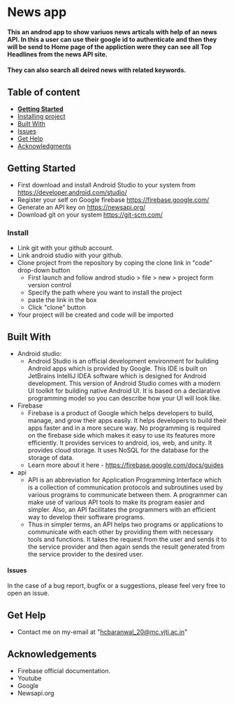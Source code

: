 # News app

#### This an androd app to show variuos news articals with help of an news API. In this a user can use their google id to authenticate and then they will be send to Home page of the appliction were they can see all Top Headlines from the news API site.
#### They can also search all deired news with related keywords.

## Table of content

- [**Getting Started**](#getting-started)
- [Installing project](#install)
- [Built With](#built-with)
- [Issues](#issues)
- [Get Help](#get-help)
- [Acknowledgments](#acknowledgements)

## Getting Started
 - First download and install Android Studio to your system from https://developer.android.com/studio/
 - Register your self on Google firebase https://firebase.google.com/
 - Generate an API key on https://newsapi.org/
 - Download git on your system https://git-scm.com/

### Install
 - Link git with your github account.
 - Link android studio with your github.
 - Clone project from the repository by coping the clone link in "code" drop-down button
   - First launch and follow androd studio > file > new > project form version control
   - Specify the path where you want to install the project
   - paste the link in the box
   - Click "clone" button
 - Your project will be created and code will be imported

## Built With
- Android studio:
  - Android Studio is an official development environment for building Android apps which is provided by Google. This IDE is built on JetBrains IntelliJ IDEA software which is designed for Android development. This version of Android Studio comes with a modern UI toolkit for building native Android UI. It is based on a declarative programming model so you can describe how your UI will look like.
- Firebase
  - Firebase is a product of Google which helps developers to build, manage, and grow their apps easily. It helps developers to build their apps faster and in a more secure way. No programming is required on the firebase side which makes it easy to use its features more efficiently. It provides services to android, ios, web, and unity. It provides cloud storage. It uses NoSQL for the database for the storage of data.
  - Learn more about it here - https://firebase.google.com/docs/guides
- api
  - API is an abbreviation for Application Programming Interface which is a collection of communication protocols and subroutines used by various programs to communicate between them. A programmer can make use of various API tools to make its program easier and simpler. Also, an API facilitates the programmers with an efficient way to develop their software programs.
  - Thus in simpler terms, an API helps two programs or applications to communicate with each other by providing them with necessary tools and functions. It takes the request from the user and sends it to the service provider and then again sends the result generated from the service provider to the desired user.

#### Issues
In the case of a bug report, bugfix or a suggestions, please feel very free to open an issue.

## Get Help
- Contact me on my-email at "hcbaranwal_20@mc.vjti.ac.in"

## Acknowledgements
- Firebase official documentation.
- Youtube
- Google
- Newsapi.org

